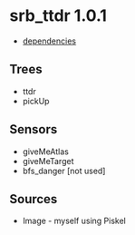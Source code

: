 srb_ttdr 1.0.1
====
* [dependencies](./dependencies.json)

Trees
----

* ttdr
* pickUp

Sensors
----

* giveMeAtlas
* giveMeTarget
* bfs_danger [not used]

Sources
----

* Image - myself using Piskel
